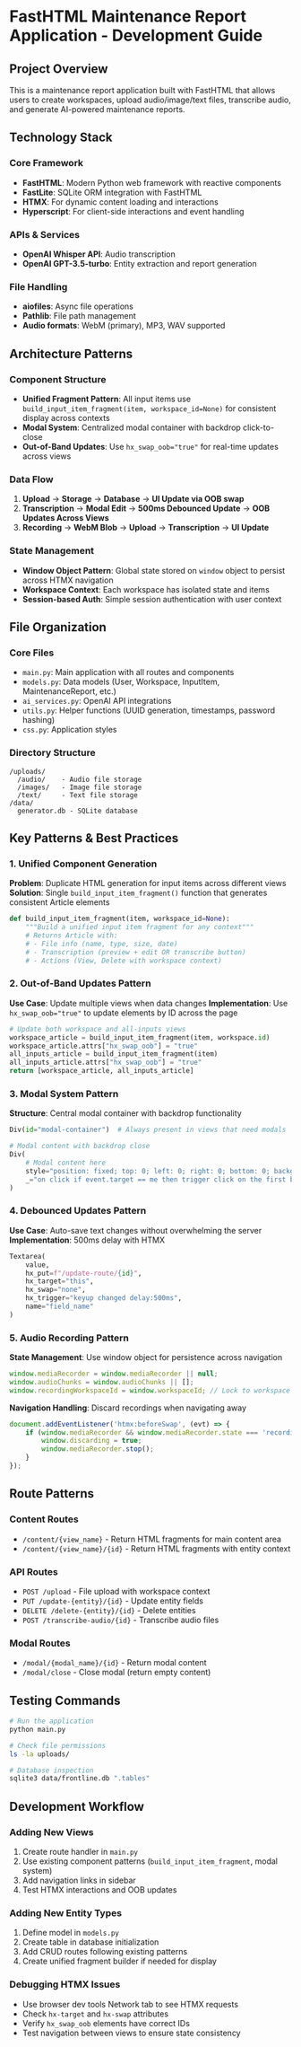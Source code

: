 # FastHTML Maintenance Report Application - Development Guide

## Project Overview
This is a maintenance report application built with FastHTML that allows users to create workspaces, upload audio/image/text files, transcribe audio, and generate AI-powered maintenance reports.

## Technology Stack

### Core Framework
- **FastHTML**: Modern Python web framework with reactive components
- **FastLite**: SQLite ORM integration with FastHTML
- **HTMX**: For dynamic content loading and interactions
- **Hyperscript**: For client-side interactions and event handling

### APIs & Services
- **OpenAI Whisper API**: Audio transcription
- **OpenAI GPT-3.5-turbo**: Entity extraction and report generation

### File Handling
- **aiofiles**: Async file operations
- **Pathlib**: File path management
- **Audio formats**: WebM (primary), MP3, WAV supported

## Architecture Patterns

### Component Structure
- **Unified Fragment Pattern**: All input items use `build_input_item_fragment(item, workspace_id=None)` for consistent display across contexts
- **Modal System**: Centralized modal container with backdrop click-to-close
- **Out-of-Band Updates**: Use `hx_swap_oob="true"` for real-time updates across views

### Data Flow
1. **Upload** → **Storage** → **Database** → **UI Update via OOB swap**
2. **Transcription** → **Modal Edit** → **500ms Debounced Update** → **OOB Updates Across Views**
3. **Recording** → **WebM Blob** → **Upload** → **Transcription** → **UI Update**

### State Management
- **Window Object Pattern**: Global state stored on `window` object to persist across HTMX navigation
- **Workspace Context**: Each workspace has isolated state and items
- **Session-based Auth**: Simple session authentication with user context

## File Organization

### Core Files
- `main.py`: Main application with all routes and components
- `models.py`: Data models (User, Workspace, InputItem, MaintenanceReport, etc.)
- `ai_services.py`: OpenAI API integrations
- `utils.py`: Helper functions (UUID generation, timestamps, password hashing)
- `css.py`: Application styles

### Directory Structure
```
/uploads/
  /audio/    - Audio file storage
  /images/   - Image file storage  
  /text/     - Text file storage
/data/
  generator.db - SQLite database
```

## Key Patterns & Best Practices

### 1. Unified Component Generation
**Problem**: Duplicate HTML generation for input items across different views
**Solution**: Single `build_input_item_fragment()` function that generates consistent Article elements

```python
def build_input_item_fragment(item, workspace_id=None):
    """Build a unified input item fragment for any context"""
    # Returns Article with:
    # - File info (name, type, size, date)
    # - Transcription (preview + edit OR transcribe button)  
    # - Actions (View, Delete with workspace context)
```

### 2. Out-of-Band Updates Pattern
**Use Case**: Update multiple views when data changes
**Implementation**: Use `hx_swap_oob="true"` to update elements by ID across the page

```python
# Update both workspace and all-inputs views
workspace_article = build_input_item_fragment(item, workspace.id)
workspace_article.attrs["hx_swap_oob"] = "true"
all_inputs_article = build_input_item_fragment(item)  
all_inputs_article.attrs["hx_swap_oob"] = "true"
return [workspace_article, all_inputs_article]
```

### 3. Modal System Pattern
**Structure**: Central modal container with backdrop functionality
```python
Div(id="modal-container")  # Always present in views that need modals

# Modal content with backdrop close
Div(
    # Modal content here
    style="position: fixed; top: 0; left: 0; right: 0; bottom: 0; background: rgba(0,0,0,0.5); display: flex; align-items: center; justify-content: center; z-index: 1000;",
    _="on click if event.target == me then trigger click on the first button in #modal-container end"
)
```

### 4. Debounced Updates Pattern
**Use Case**: Auto-save text changes without overwhelming the server
**Implementation**: 500ms delay with HTMX

```python
Textarea(
    value,
    hx_put=f"/update-route/{id}",
    hx_target="this", 
    hx_swap="none",
    hx_trigger="keyup changed delay:500ms",
    name="field_name"
)
```

### 5. Audio Recording Pattern
**State Management**: Use window object for persistence across navigation
```javascript
window.mediaRecorder = window.mediaRecorder || null;
window.audioChunks = window.audioChunks || [];
window.recordingWorkspaceId = window.workspaceId; // Lock to workspace at recording start
```

**Navigation Handling**: Discard recordings when navigating away
```javascript
document.addEventListener('htmx:beforeSwap', (evt) => {
    if (window.mediaRecorder && window.mediaRecorder.state === 'recording') {
        window.discarding = true;
        window.mediaRecorder.stop();
    }
});
```

## Route Patterns

### Content Routes
- `/content/{view_name}` - Return HTML fragments for main content area
- `/content/{view_name}/{id}` - Return HTML fragments with entity context

### API Routes  
- `POST /upload` - File upload with workspace context
- `PUT /update-{entity}/{id}` - Update entity fields
- `DELETE /delete-{entity}/{id}` - Delete entities
- `POST /transcribe-audio/{id}` - Transcribe audio files

### Modal Routes
- `/modal/{modal_name}/{id}` - Return modal content
- `/modal/close` - Close modal (return empty content)

## Testing Commands
```bash
# Run the application
python main.py

# Check file permissions
ls -la uploads/

# Database inspection  
sqlite3 data/frontline.db ".tables"
```

## Development Workflow

### Adding New Views
1. Create route handler in `main.py`
2. Use existing component patterns (`build_input_item_fragment`, modal system)
3. Add navigation links in sidebar
4. Test HTMX interactions and OOB updates

### Adding New Entity Types
1. Define model in `models.py`
2. Create table in database initialization
3. Add CRUD routes following existing patterns
4. Create unified fragment builder if needed for display

### Debugging HTMX Issues
- Use browser dev tools Network tab to see HTMX requests
- Check `hx-target` and `hx-swap` attributes
- Verify `hx_swap_oob` elements have correct IDs
- Test navigation between views to ensure state consistency